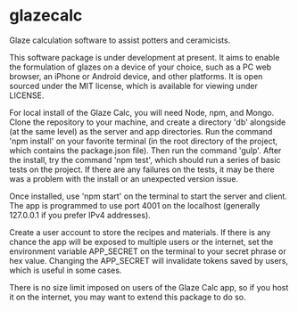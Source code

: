 # glazecalc
Glaze calculation software to assist potters and ceramicists.

This software package is under development at present. It aims to enable the formulation of glazes on a device of your choice, such as a PC web browser, an iPhone or Android device, and other platforms. It is open sourced under the MIT license, which is available for viewing under LICENSE.

For local install of the Glaze Calc, you will need Node, npm, and Mongo. Clone the
repository to your machine, and create a directory 'db' alongside (at the same level) as the
server and app directories. Run the command 'npm install' on your favorite terminal (in the root
directory of the project, which contains the package.json file). Then run the command 'gulp'.
After the install, try the command 'npm test', which should run a series of basic tests on
the project. If there are any failures on the tests, it may be there was a problem
with the install or an unexpected version issue.

Once installed, use 'npm start' on the terminal to start the server and client.
The app is programmed to use port 4001 on the localhost (generally 127.0.0.1 if
you prefer IPv4 addresses).

Create a user account to store the recipes and materials. If there is any chance
the app will be exposed to multiple users or the internet, set the environment
variable APP_SECRET on the terminal to your secret phrase or hex value. Changing
 the APP_SECRET will invalidate tokens saved by users, which is useful in some cases.

There is no size limit imposed on users of the Glaze Calc app, so if you host it
on the internet, you may want to extend this package to do so.
